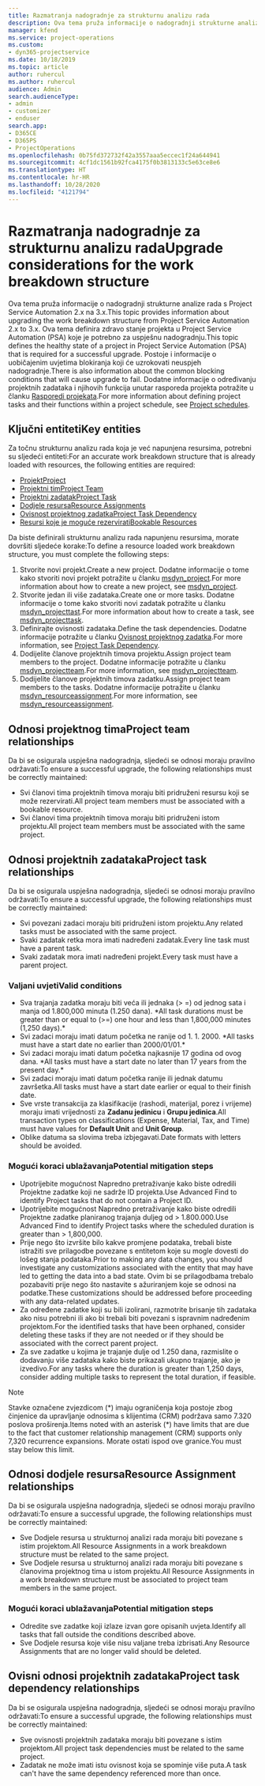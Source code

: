 ```yaml
---
title: Razmatranja nadogradnje za strukturnu analizu rada
description: Ova tema pruža informacije o nadogradnji strukturne analize rada s Project Service Automation 2.x na 3.x.
manager: kfend
ms.service: project-operations
ms.custom:
- dyn365-projectservice
ms.date: 10/18/2019
ms.topic: article
author: ruhercul
ms.author: ruhercul
audience: Admin
search.audienceType:
- admin
- customizer
- enduser
search.app:
- D365CE
- D365PS
- ProjectOperations
ms.openlocfilehash: 0b75fd372732f42a3557aaa5eccec1f24a644941
ms.sourcegitcommit: 4cf1dc1561b92fca4175f0b3813133c5e63ce8e6
ms.translationtype: HT
ms.contentlocale: hr-HR
ms.lasthandoff: 10/28/2020
ms.locfileid: "4121794"
---
```

# <a name="upgrade-considerations-for-the-work-breakdown-structure"></a><span data-ttu-id="55a10-103">Razmatranja nadogradnje za strukturnu analizu rada</span><span class="sxs-lookup"><span data-stu-id="55a10-103">Upgrade considerations for the work breakdown structure</span></span>
<span data-ttu-id="55a10-104">Ova tema pruža informacije o nadogradnji strukturne analize rada s Project Service Automation 2.x na 3.x.</span><span class="sxs-lookup"><span data-stu-id="55a10-104">This topic provides information about upgrading the work breakdown structure from Project Service Automation 2.x to 3.x.</span></span> <span data-ttu-id="55a10-105">Ova tema definira zdravo stanje projekta u Project Service Automation (PSA) koje je potrebno za uspješnu nadogradnju.</span><span class="sxs-lookup"><span data-stu-id="55a10-105">This topic defines the healthy state of a project in Project Service Automation (PSA) that is required for a successful upgrade.</span></span> <span data-ttu-id="55a10-106">Postoje i informacije o uobičajenim uvjetima blokiranja koji će uzrokovati neuspjeh nadogradnje.</span><span class="sxs-lookup"><span data-stu-id="55a10-106">There is also information about the common blocking conditions that will cause upgrade to fail.</span></span> <span data-ttu-id="55a10-107">Dodatne informacije o određivanju projektnih zadataka i njihovih funkcija unutar rasporeda projekta potražite u članku [Rasporedi projekata](project-creating.md).</span><span class="sxs-lookup"><span data-stu-id="55a10-107">For more information about defining project tasks and their functions within a project schedule, see [Project schedules](project-creating.md).</span></span>

## <a name="key-entities"></a><span data-ttu-id="55a10-108">Ključni entiteti</span><span class="sxs-lookup"><span data-stu-id="55a10-108">Key entities</span></span>
<span data-ttu-id="55a10-109">Za točnu strukturnu analizu rada koja je već napunjena resursima, potrebni su sljedeći entiteti:</span><span class="sxs-lookup"><span data-stu-id="55a10-109">For an accurate work breakdown structure that is already loaded with resources, the following entities are required:</span></span>

- [<span data-ttu-id="55a10-110">Projekt</span><span class="sxs-lookup"><span data-stu-id="55a10-110">Project</span></span>](https://docs.microsoft.com/dynamics365/customerengagement/on-premises/developer/entities/msdyn_project)
- [<span data-ttu-id="55a10-111">Projektni tim</span><span class="sxs-lookup"><span data-stu-id="55a10-111">Project Team</span></span>](https://docs.microsoft.com/dynamics365/customerengagement/on-premises/developer/entities/msdyn_projectteam)
- [<span data-ttu-id="55a10-112">Projektni zadatak</span><span class="sxs-lookup"><span data-stu-id="55a10-112">Project Task</span></span>](https://docs.microsoft.com/dynamics365/customerengagement/on-premises/developer/entities/msdyn_projecttask)
- [<span data-ttu-id="55a10-113">Dodjele resursa</span><span class="sxs-lookup"><span data-stu-id="55a10-113">Resource Assignments</span></span>](https://docs.microsoft.com/dynamics365/customerengagement/on-premises/developer/entities/msdyn_resourceassignment)
- [<span data-ttu-id="55a10-114">Ovisnost projektnog zadatka</span><span class="sxs-lookup"><span data-stu-id="55a10-114">Project Task Dependency</span></span>](https://docs.microsoft.com/dynamics365/customerengagement/on-premises/developer/entities/msdyn_projecttaskdependency)
- [<span data-ttu-id="55a10-115">Resursi koje je moguće rezervirati</span><span class="sxs-lookup"><span data-stu-id="55a10-115">Bookable Resources</span></span>](https://docs.microsoft.com/dynamics365/customerengagement/on-premises/developer/entities/bookableresource)

<span data-ttu-id="55a10-116">Da biste definirali strukturnu analizu rada napunjenu resursima, morate dovršiti sljedeće korake:</span><span class="sxs-lookup"><span data-stu-id="55a10-116">To define a resource loaded work breakdown structure, you must complete the following steps:</span></span>

1. <span data-ttu-id="55a10-117">Stvorite novi projekt.</span><span class="sxs-lookup"><span data-stu-id="55a10-117">Create a new project.</span></span> <span data-ttu-id="55a10-118">Dodatne informacije o tome kako stvoriti novi projekt potražite u članku [msdyn_project](https://docs.microsoft.com/dynamics365/customerengagement/on-premises/developer/entities/msdyn_project).</span><span class="sxs-lookup"><span data-stu-id="55a10-118">For more information about how to create a new project, see [msdyn_project](https://docs.microsoft.com/dynamics365/customerengagement/on-premises/developer/entities/msdyn_project).</span></span>
2. <span data-ttu-id="55a10-119">Stvorite jedan ili više zadataka.</span><span class="sxs-lookup"><span data-stu-id="55a10-119">Create one or more tasks.</span></span> <span data-ttu-id="55a10-120">Dodatne informacije o tome kako stvoriti novi zadatak potražite u članku [msdyn_projecttast](https://docs.microsoft.com/dynamics365/customerengagement/on-premises/developer/entities/msdyn_projecttask).</span><span class="sxs-lookup"><span data-stu-id="55a10-120">For more information about how to create a task, see [msdyn_projecttask](https://docs.microsoft.com/dynamics365/customerengagement/on-premises/developer/entities/msdyn_projecttask).</span></span>
3. <span data-ttu-id="55a10-121">Definirajte ovisnosti zadataka.</span><span class="sxs-lookup"><span data-stu-id="55a10-121">Define the task dependencies.</span></span> <span data-ttu-id="55a10-122">Dodatne informacije potražite u članku [Ovisnost projektnog zadatka](https://docs.microsoft.com/dynamics365/customerengagement/on-premises/developer/entities/msdyn_projecttaskdependency).</span><span class="sxs-lookup"><span data-stu-id="55a10-122">For more information, see [Project Task Dependency](https://docs.microsoft.com/dynamics365/customerengagement/on-premises/developer/entities/msdyn_projecttaskdependency).</span></span>
4. <span data-ttu-id="55a10-123">Dodijelite članove projektnih timova projektu.</span><span class="sxs-lookup"><span data-stu-id="55a10-123">Assign project team members to the project.</span></span> <span data-ttu-id="55a10-124">Dodatne informacije potražite u članku [msdyn_projectteam](https://docs.microsoft.com/dynamics365/customerengagement/on-premises/developer/entities/msdyn_projectteam).</span><span class="sxs-lookup"><span data-stu-id="55a10-124">For more information, see [msdyn_projectteam](https://docs.microsoft.com/dynamics365/customerengagement/on-premises/developer/entities/msdyn_projectteam).</span></span>
5. <span data-ttu-id="55a10-125">Dodijelite članove projektnih timova zadatku.</span><span class="sxs-lookup"><span data-stu-id="55a10-125">Assign project team members to the tasks.</span></span> <span data-ttu-id="55a10-126">Dodatne informacije potražite u članku [msdyn_resourceassignment](https://docs.microsoft.com/dynamics365/customerengagement/on-premises/developer/entities/msdyn_resourceassignment).</span><span class="sxs-lookup"><span data-stu-id="55a10-126">For more information, see [msdyn_resourceassignment](https://docs.microsoft.com/dynamics365/customerengagement/on-premises/developer/entities/msdyn_resourceassignment).</span></span>

## <a name="project-team-relationships"></a><span data-ttu-id="55a10-127">Odnosi projektnog tima</span><span class="sxs-lookup"><span data-stu-id="55a10-127">Project team relationships</span></span>

<span data-ttu-id="55a10-128">Da bi se osigurala uspješna nadogradnja, sljedeći se odnosi moraju pravilno održavati:</span><span class="sxs-lookup"><span data-stu-id="55a10-128">To ensure a successful upgrade, the following relationships must be correctly maintained:</span></span>
- <span data-ttu-id="55a10-129">Svi članovi tima projektnih timova moraju biti pridruženi resursu koji se može rezervirati.</span><span class="sxs-lookup"><span data-stu-id="55a10-129">All project team members must be associated with a bookable resource.</span></span>
- <span data-ttu-id="55a10-130">Svi članovi tima projektnih timova moraju biti pridruženi istom projektu.</span><span class="sxs-lookup"><span data-stu-id="55a10-130">All project team members must be associated with the same project.</span></span> 

## <a name="project-task-relationships"></a><span data-ttu-id="55a10-131">Odnosi projektnih zadataka</span><span class="sxs-lookup"><span data-stu-id="55a10-131">Project task relationships</span></span>
<span data-ttu-id="55a10-132">Da bi se osigurala uspješna nadogradnja, sljedeći se odnosi moraju pravilno održavati:</span><span class="sxs-lookup"><span data-stu-id="55a10-132">To ensure a successful upgrade, the following relationships must be correctly maintained:</span></span>

- <span data-ttu-id="55a10-133">Svi povezani zadaci moraju biti pridruženi istom projektu.</span><span class="sxs-lookup"><span data-stu-id="55a10-133">Any related tasks must be associated with the same project.</span></span>
- <span data-ttu-id="55a10-134">Svaki zadatak retka mora imati nadređeni zadatak.</span><span class="sxs-lookup"><span data-stu-id="55a10-134">Every line task must have a parent task.</span></span>
- <span data-ttu-id="55a10-135">Svaki zadatak mora imati nadređeni projekt.</span><span class="sxs-lookup"><span data-stu-id="55a10-135">Every task must have a parent project.</span></span>

### <a name="valid-conditions"></a><span data-ttu-id="55a10-136">Valjani uvjeti</span><span class="sxs-lookup"><span data-stu-id="55a10-136">Valid conditions</span></span>

- <span data-ttu-id="55a10-137">Sva trajanja zadatka moraju biti veća ili jednaka (> =) od jednog sata i manja od 1.800,000 minuta (1.250 dana). \*</span><span class="sxs-lookup"><span data-stu-id="55a10-137">All task durations must be greater than or equal to (>=) one hour and less than 1,800,000 minutes (1,250 days).\*</span></span>
- <span data-ttu-id="55a10-138">Svi zadaci moraju imati datum početka ne ranije od 1. 1. 2000. \*</span><span class="sxs-lookup"><span data-stu-id="55a10-138">All tasks must have a start date no earlier than 2000/01/01.\*</span></span>
- <span data-ttu-id="55a10-139">Svi zadaci moraju imati datum početka najkasnije 17 godina od ovog dana. \*</span><span class="sxs-lookup"><span data-stu-id="55a10-139">All tasks must have a start date no later than 17 years from the present day.\*</span></span>
- <span data-ttu-id="55a10-140">Svi zadaci moraju imati datum početka ranije ili jednak datumu završetka.</span><span class="sxs-lookup"><span data-stu-id="55a10-140">All tasks must have a start date earlier or equal to their finish date.</span></span>
- <span data-ttu-id="55a10-141">Sve vrste transakcija za klasifikacije (rashodi, materijal, porez i vrijeme) moraju imati vrijednosti za **Zadanu jedinicu** i **Grupu jedinica**.</span><span class="sxs-lookup"><span data-stu-id="55a10-141">All transaction types on classifications (Expense, Material, Tax, and Time) must have values for **Default Unit** and **Unit Group**.</span></span>
- <span data-ttu-id="55a10-142">Oblike datuma sa slovima treba izbjegavati.</span><span class="sxs-lookup"><span data-stu-id="55a10-142">Date formats with letters should be avoided.</span></span>

### <a name="potential-mitigation-steps"></a><span data-ttu-id="55a10-143">Mogući koraci ublažavanja</span><span class="sxs-lookup"><span data-stu-id="55a10-143">Potential mitigation steps</span></span>
- <span data-ttu-id="55a10-144">Upotrijebite mogućnost Napredno pretraživanje kako biste odredili Projektne zadatke koji ne sadrže ID projekta.</span><span class="sxs-lookup"><span data-stu-id="55a10-144">Use Advanced Find to identify Project tasks that do not contain a Project ID.</span></span>
- <span data-ttu-id="55a10-145">Upotrijebite mogućnost Napredno pretraživanje kako biste odredili Projektne zadatke planiranog trajanja duljeg od > 1.800.000.</span><span class="sxs-lookup"><span data-stu-id="55a10-145">Use Advanced Find to identify Project tasks where the scheduled duration is greater than > 1,800,000.</span></span>
- <span data-ttu-id="55a10-146">Prije nego što izvršite bilo kakve promjene podataka, trebali biste istražiti sve prilagodbe povezane s entitetom koje su mogle dovesti do lošeg stanja podataka.</span><span class="sxs-lookup"><span data-stu-id="55a10-146">Prior to making any data changes, you should investigate any customizations associated with the entity that may have led to getting the data into a bad state.</span></span> <span data-ttu-id="55a10-147">Ovim bi se prilagodbama trebalo pozabaviti prije nego što nastavite s ažuriranjem koje se odnosi na podatke.</span><span class="sxs-lookup"><span data-stu-id="55a10-147">These customizations should be addressed before proceeding with any data-related updates.</span></span>
- <span data-ttu-id="55a10-148">Za određene zadatke koji su bili izolirani, razmotrite brisanje tih zadataka ako nisu potrebni ili ako bi trebali biti povezani s ispravnim nadređenim projektom.</span><span class="sxs-lookup"><span data-stu-id="55a10-148">For the identified tasks that have been orphaned, consider deleting these tasks if they are not needed or if they should be associated with the correct parent project.</span></span>
- <span data-ttu-id="55a10-149">Za sve zadatke u kojima je trajanje dulje od 1.250 dana, razmislite o dodavanju više zadataka kako biste prikazali ukupno trajanje, ako je izvedivo.</span><span class="sxs-lookup"><span data-stu-id="55a10-149">For any tasks where the duration is greater than 1,250 days, consider adding multiple tasks to represent the total duration, if feasible.</span></span>

> [!NOTE]
> <span data-ttu-id="55a10-150">Stavke označene zvjezdicom (\*) imaju ograničenja koja postoje zbog činjenice da upravljanje odnosima s klijentima (CRM) podržava samo 7.320 poslova proširenja.</span><span class="sxs-lookup"><span data-stu-id="55a10-150">Items noted with an asterisk (\*) have limits that are due to the fact that customer relationship management (CRM) supports only 7,320 recurrence expansions.</span></span> <span data-ttu-id="55a10-151">Morate ostati ispod ove granice.</span><span class="sxs-lookup"><span data-stu-id="55a10-151">You must stay below this limit.</span></span>

## <a name="resource-assignment-relationships"></a><span data-ttu-id="55a10-152">Odnosi dodjele resursa</span><span class="sxs-lookup"><span data-stu-id="55a10-152">Resource Assignment relationships</span></span>
<span data-ttu-id="55a10-153">Da bi se osigurala uspješna nadogradnja, sljedeći se odnosi moraju pravilno održavati:</span><span class="sxs-lookup"><span data-stu-id="55a10-153">To ensure a successful upgrade, the following relationships must be correctly maintained:</span></span>

- <span data-ttu-id="55a10-154">Sve Dodjele resursa u strukturnoj analizi rada moraju biti povezane s istim projektom.</span><span class="sxs-lookup"><span data-stu-id="55a10-154">All Resource Assignments in a work breakdown structure must be related to the same project.</span></span>
- <span data-ttu-id="55a10-155">Sve Dodjele resursa u strukturnoj analizi rada moraju biti povezane s članovima projektnog tima u istom projektu.</span><span class="sxs-lookup"><span data-stu-id="55a10-155">All Resource Assignments in a work breakdown structure must be associated to project team members in the same project.</span></span>

### <a name="potential-mitigation-steps"></a><span data-ttu-id="55a10-156">Mogući koraci ublažavanja</span><span class="sxs-lookup"><span data-stu-id="55a10-156">Potential mitigation steps</span></span>
- <span data-ttu-id="55a10-157">Odredite sve zadatke koji izlaze izvan gore opisanih uvjeta.</span><span class="sxs-lookup"><span data-stu-id="55a10-157">Identify all tasks that fall outside the conditions described above.</span></span>  
- <span data-ttu-id="55a10-158">Sve Dodjele resursa koje više nisu valjane treba izbrisati.</span><span class="sxs-lookup"><span data-stu-id="55a10-158">Any Resource Assignments that are no longer valid should be deleted.</span></span>

## <a name="project-task-dependency-relationships"></a><span data-ttu-id="55a10-159">Ovisni odnosi projektnih zadataka</span><span class="sxs-lookup"><span data-stu-id="55a10-159">Project task dependency relationships</span></span>
<span data-ttu-id="55a10-160">Da bi se osigurala uspješna nadogradnja, sljedeći se odnosi moraju pravilno održavati:</span><span class="sxs-lookup"><span data-stu-id="55a10-160">To ensure a successful upgrade, the following relationships must be correctly maintained:</span></span>

- <span data-ttu-id="55a10-161">Sve ovisnosti projektnih zadataka moraju biti povezane s istim projektom.</span><span class="sxs-lookup"><span data-stu-id="55a10-161">All project task dependencies must be related to the same project.</span></span>
- <span data-ttu-id="55a10-162">Zadatak ne može imati istu ovisnost koja se spominje više puta.</span><span class="sxs-lookup"><span data-stu-id="55a10-162">A task can't have the same dependency referenced more than once.</span></span>
